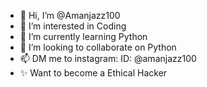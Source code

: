 - 👋 Hi, I’m @Amanjazz100
- 👀 I’m interested in Coding
- 🌱 I’m currently learning Python
- 💞️ I’m looking to collaborate on Python
- 📫 DM me to instagram:   ID: @amanjazz100
- ✨ Want to become a Ethical Hacker

<!---
Amanjazz100/Amanjazz100 is a ✨ special ✨ repository because its `README.md` (this file) appears on your GitHub profile.
You can click the Preview link to take a look at your changes.
--->
